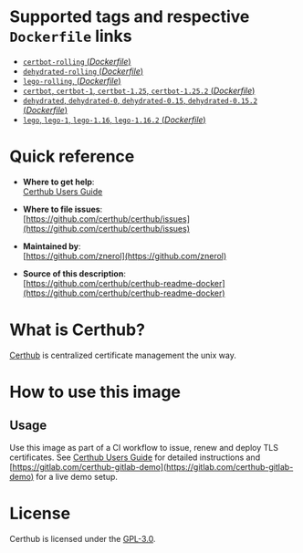 # Supported tags and respective `Dockerfile` links

-	[`certbot-rolling` (*Dockerfile*)](https://github.com/certhub/certhub-certbot-docker/blob/develop/Dockerfile)
-	[`dehydrated-rolling` (*Dockerfile*)](https://github.com/certhub/certhub-dehydrated-docker/blob/develop/Dockerfile)
-	[`lego-rolling`, (*Dockerfile*)](https://github.com/certhub/certhub-lego-docker/blob/develop/Dockerfile)
-	[`certbot`, `certbot-1`, `certbot-1.25`, `certbot-1.25.2` (*Dockerfile*)](https://github.com/certhub/certhub-certbot-docker/blob/v1.25.2/Dockerfile)
-	[`dehydrated`, `dehydrated-0`, `dehydrated-0.15`, `dehydrated-0.15.2` (*Dockerfile*)](https://github.com/certhub/certhub-dehydrated-docker/blob/v0.15.2/Dockerfile)
-	[`lego`, `lego-1`, `lego-1.16`, `lego-1.16.2` (*Dockerfile*)](https://github.com/certhub/certhub-lego-docker/blob/v1.16.2/Dockerfile)

# Quick reference

-	**Where to get help**:  
	[Certhub Users Guide](https://certhub.readthedocs.io/)

-	**Where to file issues**:  
	[https://github.com/certhub/certhub/issues](https://github.com/certhub/certhub/issues)

-	**Maintained by**:  
	[https://github.com/znerol](https://github.com/znerol)

-	**Source of this description**:  
	[https://github.com/certhub/certhub-readme-docker](https://github.com/certhub/certhub-readme-docker)

# What is Certhub?

[Certhub](https://certhub.io/) is centralized certificate management the unix way.

# How to use this image

## Usage

Use this image as part of a CI workflow to issue, renew and deploy TLS
certificates. See [Certhub Users Guide](https://certhub.readthedocs.io/) for
detailed instructions and
[https://gitlab.com/certhub-gitlab-demo](https://gitlab.com/certhub-gitlab-demo)
for a live demo setup.

# License

Certhub is licensed under the [GPL-3.0](https://github.com/certhub/certhub/blob/main/LICENSE.txt).
